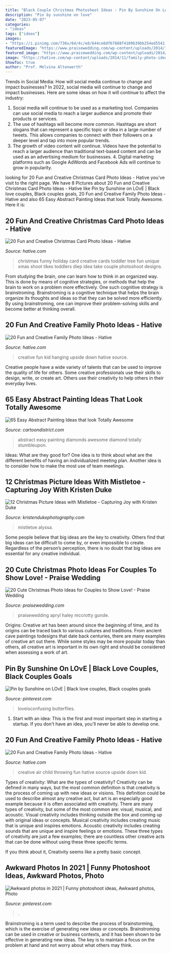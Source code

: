 ```yaml
---
title: "Black Couple Christmas Photoshoot Ideas : Pin By Sunshine On Love"
description: "Pin by sunshine on love"
date: "2023-05-07"
categories:
- "ideas"
tags: ["ideas"]
images:
- "https://i.pinimg.com/736x/64/4c/e8/644ce8df67888f4109b39bb254ed5541.jpg"
featuredImage: "https://www.praisewedding.com/wp-content/uploads/2014/12/christmaslover03-lights.jpg"
featured_image: "https://www.praisewedding.com/wp-content/uploads/2014/12/christmaslover03-lights.jpg"
image: "https://hative.com/wp-content/uploads/2014/11/family-photo-ideas/9-fun-creative-family-photo-ideas.jpg"
ShowToc: true
author: "Prof. Melvina Altenwerth"
---
```



Trends in Social Media: How will social media continue to change and impact businesses?
In 2022, social media will continue to change and impact businesses. Here are some ideas on how it will continue to affect the industry: 
1. Social media will continue to be used as a marketing tool. Companies can use social media to reach a larger audience and promote their products or services. 
2. The use of hashtags will become more common. Hashtags are short slogans that can represent a specific topic or idea in a large number of tweets. This allows companies to connect with their followers on a deeper level and tap into more popular trends. 
3. The growth of video content will continue. Videos have the potential to reach a larger audience than traditional text-based content and can be used as an advertising medium for businesses. 4. Digital marketing platforms such as Google AdWords and Facebook Ads will continue to grow in popularity.

	

		
looking for 20 Fun and Creative Christmas Card Photo Ideas - Hative you've visit to the right page. We have 8 Pictures about 20 Fun and Creative Christmas Card Photo Ideas - Hative like Pin by Sunshine on LOvE | Black love couples, Black couples goals, 20 Fun and Creative Family Photo Ideas - Hative and also 65 Easy Abstract Painting Ideas that look Totally Awesome. Here it is:
		
    
## 20 Fun And Creative Christmas Card Photo Ideas - Hative

<img loading=lazy src="https://hative.com/wp-content/uploads/2014/11/christmas-card-photo-ideas/19-christmas-card-photo-ideas.jpg" onerror="this.onerror=null;this.src='https://tse1.mm.bing.net/th?id=OIP.oRaY5QY4AGzTNCpJzST8AQHaKD&amp;pid=15.1';" alt="20 Fun and Creative Christmas Card Photo Ideas - Hative">

_Source: hative.com_

>christmas funny holiday card creative cards toddler tree fun unique xmas shoot tikes toddlers diep idea take couple photoshoot designs. 

	

From studying the brain, one can learn how to think in an organized way. This is done by means of cognitive strategies, or methods that help the brain to work on a problem more effectively. One such cognitive strategy is brainstroming. Brainstroming is a cognitive technique that helps the brain organize its thoughts and ideas so that they can be solved more efficiently. By using brainstroming, one can improve their problem-solving skills and become better at thinking overall.

    
## 20 Fun And Creative Family Photo Ideas - Hative

<img loading=lazy src="https://hative.com/wp-content/uploads/2014/11/family-photo-ideas/8-fun-creative-family-photo-ideas.jpg" onerror="this.onerror=null;this.src='https://tse1.mm.bing.net/th?id=OIP.PtV-egQPL1jxRXLvlMMx7wHaHa&amp;pid=15.1';" alt="20 Fun and Creative Family Photo Ideas - Hative">

_Source: hative.com_

>creative fun kid hanging upside down hative source. 

	

Creative people have a wide variety of talents that can be used to improve the quality of life for others. Some creative professionals use their skills to design, write, or create art. Others use their creativity to help others in their everyday lives.

    
## 65 Easy Abstract Painting Ideas That Look Totally Awesome

<img loading=lazy src="http://www.cartoondistrict.com/wp-content/uploads/2017/06/Easy-Abstract-Painting-Ideas00016.jpg" onerror="this.onerror=null;this.src='https://tse2.mm.bing.net/th?id=OIP.4SRh_MekhydORAxNC-EZGAHaLJ&amp;pid=15.1';" alt="65 Easy Abstract Painting Ideas that look Totally Awesome">

_Source: cartoondistrict.com_

>abstract easy painting diamonds awesome diamond totally stumbleupon. 

	

Ideas: What are they good for?
One idea is to think about what are the different benefits of having an individualized meeting plan. Another idea is to consider how to make the most use of team meetings.

    
## 12 Christmas Picture Ideas With Mistletoe - Capturing Joy With Kristen Duke

<img loading=lazy src="https://www.kristendukephotography.com/wp-content/uploads/2014/12/couple-tree-farm.jpg" onerror="this.onerror=null;this.src='https://tse3.mm.bing.net/th?id=OIP.jPafUbo1BAsTdbiIXMsBfAHaLH&amp;pid=15.1';" alt="12 Christmas Picture Ideas with Mistletoe - Capturing Joy with Kristen Duke">

_Source: kristendukephotography.com_

>mistletoe alyssa. 

	

Some people believe that big ideas are the key to creativity. Others find that big ideas can be difficult to come by, or even impossible to create. Regardless of the person’s perception, there is no doubt that big ideas are essential for any creative individual.

    
## 20 Cute Christmas Photo Ideas For Couples To Show Love! - Praise Wedding

<img loading=lazy src="https://www.praisewedding.com/wp-content/uploads/2014/12/christmaslover03-lights.jpg" onerror="this.onerror=null;this.src='https://tse4.mm.bing.net/th?id=OIP.PRfEUpryXrZCplv3Y1nXygHaPe&amp;pid=15.1';" alt="20 Cute Christmas Photo Ideas for Couples to Show Love! - Praise Wedding">

_Source: praisewedding.com_

>praisewedding apryl haley mccrotty gunde. 

	

Origins:
Creative art has been around since the beginning of time, and its origins can be traced back to various cultures and traditions. From ancient cave paintings todesigns that date back centuries, there are many examples of creative art out there. While some styles may be more popular today than others, all creative art is important in its own right and should be considered when assessing a work of art.

    
## Pin By Sunshine On LOvE | Black Love Couples, Black Couples Goals

<img loading=lazy src="https://i.pinimg.com/736x/64/4c/e8/644ce8df67888f4109b39bb254ed5541.jpg" onerror="this.onerror=null;this.src='https://tse2.mm.bing.net/th?id=OIP.fD_FQIMNTGhYjxeZfWoEqQHaI-&amp;pid=15.1';" alt="Pin by Sunshine on LOvE | Black love couples, Black couples goals">

_Source: pinterest.com_

>loveisconfusing butterflies. 

	

1. Start with an idea: This is the first and most important step in starting a startup. If you don't have an idea, you'll never be able to develop one. 

    
## 20 Fun And Creative Family Photo Ideas - Hative

<img loading=lazy src="https://hative.com/wp-content/uploads/2014/11/family-photo-ideas/9-fun-creative-family-photo-ideas.jpg" onerror="this.onerror=null;this.src='https://tse2.mm.bing.net/th?id=OIP.gh41BjgM6HvW1Hn8TSz0rwHaLK&amp;pid=15.1';" alt="20 Fun and Creative Family Photo Ideas - Hative">

_Source: hative.com_

>creative air child throwing fun hative source upside down kid. 

	

Types of creativity: What are the types of creativity?
Creativity can be defined in many ways, but the most common definition is that creativity is the process of coming up with new ideas or visions. This definition could be used to describe almost any creative act, but art is an especially good example because it is often associated with creativity.
There are many types of creativity, but some of the most common are: visual, musical, and acoustic. Visual creativity includes thinking outside the box and coming up with original ideas or concepts. Musical creativity includes creating music that is unique and inspires emotions. Acoustic creativity includes creating sounds that are unique and inspire feelings or emotions. These three types of creativity are just a few examples; there are countless other creative acts that can be done without using these three specific terms.

If you think about it, Creativity seems like a pretty basic concept.

    
## Awkward Photos In 2021 | Funny Photoshoot Ideas, Awkward Photos, Photo

<img loading=lazy src="https://i.pinimg.com/736x/a7/b5/6f/a7b56f75604560b17ffbd3b4f5876d40.jpg" onerror="this.onerror=null;this.src='https://tse2.mm.bing.net/th?id=OIP.SO46tmK-O-5gnSRBfli4ewHaLF&amp;pid=15.1';" alt="Awkward photos in 2021 | Funny photoshoot ideas, Awkward photos, Photo">

_Source: pinterest.com_

>. 

	

Brainstroming is a term used to describe the process of brainstorming, which is the exercise of generating new ideas or concepts. Brainstroming can be used in creative or business contexts, and it has been shown to be effective in generating new ideas. The key is to maintain a focus on the problem at hand and not worry about what others may think.

